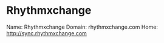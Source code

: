 
# Rhythmxchange

Name: Rhythmxchange
Domain: rhythmxchange.com
Home: http://sync.rhythmxchange.com
